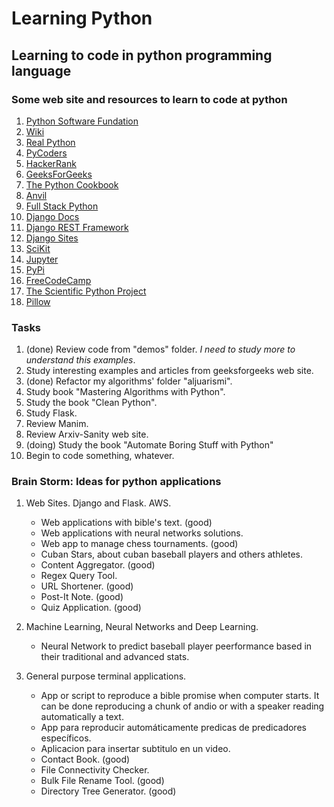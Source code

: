 # Learning Python

## Learning to code in **python** programming language

### Some web site and resources to learn to code at python
1. [Python Software Fundation](https://www.python.org/)
1. [Wiki](https://wiki.python.org/moin/FrontPage)
2. [Real Python](http://realpython.com)
3. [PyCoders](https://pycoders.com/)
4. [HackerRank](https://www.hackerrank.com/domains)
5. [GeeksForGeeks](https://www.geeksforgeeks.org/python-programming-language/)
6. [The Python Cookbook](https://code.activestate.com/recipes/langs/python/)
7. [Anvil](https://anvil.works/)
8. [Full Stack Python](https://www.fullstackpython.com/)
9. [Django Docs](https://devdocs.io/django~2.1-guides/)
9. [Django REST Framework](https://www.django-rest-framework.org/)
9. [Django Sites](https://www.djangosites.org/)
10. [SciKit](http://scikit-learn.org/stable/)
11. [Jupyter](https://jupyter.org/index.html)
12. [PyPi](https://pypi.org/)
13. [FreeCodeCamp](https://learn.freecodecamp.org/)
14. [The Scientific Python Project](https://scipy.org)
15. [Pillow](https://pillow.readthedocs.io/en/stable/index.html)


### Tasks
1. (done) Review code from "demos" folder. *I need to study more to understand this examples*.
2. Study interesting examples and articles from geeksforgeeks web site.
3. (done) Refactor my algorithms' folder "aljuarismi". 
4. Study book "Mastering Algorithms with Python".
5. Study the book "Clean Python".
6. Study Flask.
7. Review Manim.
8. Review Arxiv-Sanity web site.
9. (doing) Study the book "Automate Boring Stuff with Python"
10. Begin to code something, whatever.


### Brain Storm: Ideas for python applications
1. Web Sites. Django and Flask. AWS.
   * Web applications with bible's text. (good)
   * Web applications with neural networks solutions.
   * Web app to manage chess tournaments. (good)
   * Cuban Stars, about cuban baseball players and others athletes.
   * Content Aggregator. (good)
   * Regex Query Tool.
   * URL Shortener. (good)
   * Post-It Note. (good)
   * Quiz Application. (good)

2. Machine Learning, Neural Networks and Deep Learning.
   * Neural Network to predict baseball player peerformance based in their traditional and advanced stats.

3. General purpose terminal applications.
   * App or script to reproduce a bible promise when computer starts. It can be done reproducing a chunk of andio or with a speaker reading automatically a text.
   * App para reproducir automáticamente predicas de predicadores específicos.
   * Aplicacion para insertar subtitulo en un video.
   * Contact Book. (good)
   * File Connectivity Checker.
   * Bulk File Rename Tool. (good)
   * Directory Tree Generator. (good)